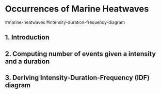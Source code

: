 # Occurrences of Marine Heatwaves

#marine-heatwaves #intensity-duration-frequency-diagram

## 1. Introduction



## 2. Computing number of events given a intensity and a duration



## 3. Deriving Intensity-Duration-Frequency (IDF) diagram
